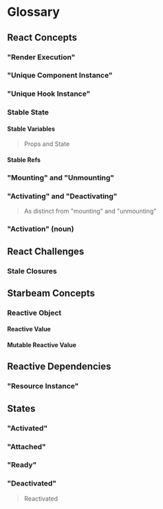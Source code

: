 # Glossary

## React Concepts

### "Render Execution"

### "Unique Component Instance"

### "Unique Hook Instance"

### Stable State

#### Stable Variables

> Props and State

#### Stable Refs

### "Mounting" and "Unmounting"

### "Activating" and "Deactivating"

> As distinct from "mounting" and "unmounting"

### "Activation" (noun)

## React Challenges

### Stale Closures

## Starbeam Concepts

### Reactive Object

#### Reactive Value

#### Mutable Reactive Value

## Reactive Dependencies

### "Resource Instance"

## States

### "Activated"

### "Attached"

### "Ready"

### "Deactivated"

> Reactivated
